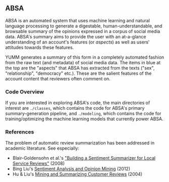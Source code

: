 ## ABSA

ABSA is an automated system that uses machine learning and natural language processing to generate a digestable, human-understandable, and browsable summary of the opinions expressed in a corpus of social media data. ABSA's summary aims to provide the user with an at-a-glance understanding of an account's features (or *aspects*) as well as users' attitudes towards these features. 

YUMM generates a summary of this form in a completely automated fashion from the raw text (and metadata) of social media data. The items in blue at the top are the "aspects" that ABSA has extracted from the texts ("sex", "relationship", "democracy" etc.). These are the salient features of the account content that reviewers often comment on. 

### Code Overview

If you are interested in exploring ABSA's code, the main directories of interest are `./classes`, which contains the code for ABSA's primary summary-generation pipeline, and `./modeling`, which contains the code for training/optimizing the machine learning models that currently power ABSA.  

### References

The problem of automatic review summarization has been addressed in academic literature. See especially: 

* Blair-Goldensohn et al.'s ["Building a Sentiment Summarizer for Local Service Reviews"](http://www.ryanmcd.com/papers/local_service_summ.pdf) (2008)
* Bing Liu's [Sentiment Analysis and Opinion Mining](http://www.cs.uic.edu/~liub/FBS/SentimentAnalysis-and-OpinionMining.pdf) (2012)
* Hu & Liu's [Mining and Summarizing Customer Reviews](http://users.cis.fiu.edu/~lli003/Sum/KDD/2004/p168-hu.pdf) (2004)
